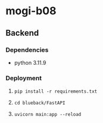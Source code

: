 # mogi-b08

## Backend

### Dependencies

- python 3.11.9

### Deployment

1. `pip install -r requirements.txt`

2. `cd blueback/FastAPI`

3. `uvicorn main:app --reload`
